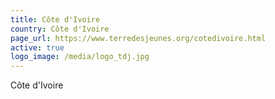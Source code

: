 ```yaml
---
title: Côte d'Ivoire
country: Côte d'Ivoire
page_url: https://www.terredesjeunes.org/cotedivoire.html
active: true
logo_image: /media/logo_tdj.jpg
---
```

Côte d'Ivoire
